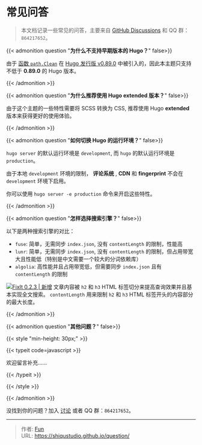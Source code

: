 # 常见问答


> 本文档记录一些常见的问答，主要来自 [GitHub Discussions](https://github.com/shiqustudio/giscus/discussions) 和 QQ 群：`864217652`。

<!--more-->

{{< admonition question "**为什么不支持早期版本的 Hugo？**" false>}}

由于 [函数 `path.Clean`](https://gohugo.io/functions/path.clean/) 在 [Hugo 发行版 v0.89.0](https://github.com/gohugoio/hugo/releases/tag/v0.89.0) 中被引入的，因此本主题只支持不低于 **0.89.0** 的 Hugo 版本。

{{< /admonition >}}

{{< admonition question "**为什么推荐使用 Hugo extended 版本？**" false>}}

由于这个主题的一些特性需要将 SCSS 转换为 CSS, 推荐使用 Hugo **extended** 版本来获得更好的使用体验。

{{< /admonition >}}

{{< admonition question "**如何切换 Hugo 的运行环境？**" false>}}

`hugo server` 的默认运行环境是 `development`, 而 `hugo` 的默认运行环境是 `production`。

由于本地 `development` 环境的限制， **评论系统** , **CDN** 和 **fingerprint** 不会在 `development` 环境下启用。

你可以使用 `hugo server -e production` 命令来开启这些特性。

{{< /admonition >}}

{{< admonition question "**怎样选择搜索引擎？**" false>}}

以下是两种搜索引擎的对比：

- `fuse`: 简单，无需同步 `index.json`, 没有 `contentLength` 的限制，性能高
- `lunr`: 简单，无需同步 `index.json`, 没有 `contentLength` 的限制，但占用带宽大且性能低（特别是中文需要一个较大的分词依赖库）
- `algolia`: 高性能并且占用带宽低，但需要同步 `index.json` 且有 `contentLength` 的限制

[![FixIt 0.2.3 | 新增](https://fixit.lruihao.cn/svg/version/0.2.3-new.zh-cn.min.svg)](https://github.com/hugo-fixit/FixIt/releases/tag/v0.2.3) 文章内容被 `h2` 和 `h3` HTML 标签切分来提高查询效果并且基本实现全文搜索。 `contentLength` 用来限制 `h2` 和 `h3` HTML 标签开头的内容部分的最大长度。

{{< /admonition >}}

{{< admonition question "**其他问题？**" false>}}

{{< style "min-height: 30px;" >}}

{{< typeit code=javascript >}}

欢迎留言补充......

{{< /typeit >}}

{{< /style >}}

{{< /admonition >}}

没找到你的问题？加入 [讨论<i class="fa-solid fa-external-link-alt fa-fw fa-xs ms-1 text-secondary" aria-hidden="true"></i>](https://github.com/orgs/hugo-fixit/discussions/new/choose) 或者 QQ 群：`864217652`。



---

> 作者: [Fun](https://blog.funvip.live/)  
> URL: https://shiqustudio.github.io/question/  

